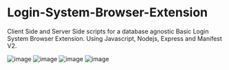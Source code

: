 # Login-System-Browser-Extension

Client Side and Server Side scripts for a database agnostic Basic Login System Browser Extension.
Using Javascript, Nodejs, Express and Manifest V2.


![image](https://github.com/scelly01/Login-System-Browser-Extension/assets/92203911/96edb295-6bc2-43ad-92c6-24421fdbe2ed)
![image](https://github.com/scelly01/Login-System-Browser-Extension/assets/92203911/6cebc50d-08c6-48f3-9126-3fecea5d49ce)
![image](https://github.com/scelly01/Login-System-Browser-Extension/assets/92203911/f5e17713-a65c-436b-86e9-c1321f94adad)
![image](https://github.com/scelly01/Login-System-Browser-Extension/assets/92203911/371a891b-3bba-4ec7-a284-e0e934df24c1)


